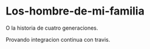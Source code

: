 # Los-hombre-de-mi-familia  
O la historia de cuatro generaciones. 
  
Provando integracion continua con travis. 
